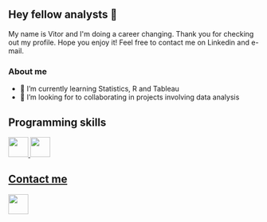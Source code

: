 ## Hey fellow analysts 👋

My name is Vitor and I'm doing a career changing. Thank you for checking out my profile. Hope you enjoy it! 
Feel free to contact me on Linkedin and e-mail.

### About me
- 🌱 I’m currently learning Statistics, R and Tableau
- 👯 I’m looking for to collaborating in projects involving data analysis

## Programming skills 

<div>
  <a href="https://github.com/VitorR8?tab=repositories">
  <img height="40" width="40" src="https://cdn.jsdelivr.net/gh/devicons/devicon/icons/python/python-original-wordmark.svg" />
  <img height="40" width="40" src="https://cdn.jsdelivr.net/gh/devicons/devicon/icons/rstudio/rstudio-original.svg" />

## Contact me

<div>
  <a href="https://www.linkedin.com/in/vitorsouza992673181">
  <img height="40" width="40" src="https://cdn.jsdelivr.net/gh/devicons/devicon/icons/linkedin/linkedin-original.svg" />
      
          


          
